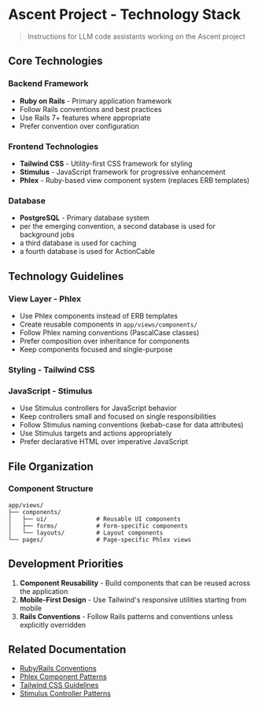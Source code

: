 # Ascent Project - Technology Stack
> Instructions for LLM code assistants working on the Ascent project

## Core Technologies

### Backend Framework
- **Ruby on Rails** - Primary application framework
- Follow Rails conventions and best practices
- Use Rails 7+ features where appropriate
- Prefer convention over configuration

### Frontend Technologies
- **Tailwind CSS** - Utility-first CSS framework for styling
- **Stimulus** - JavaScript framework for progressive enhancement
- **Phlex** - Ruby-based view component system (replaces ERB templates)

### Database
- **PostgreSQL** - Primary database system
- per the emerging convention, a second database is used for background jobs
- a third database is used for caching
- a fourth database is used for ActionCable

## Technology Guidelines

### View Layer - Phlex
- Use Phlex components instead of ERB templates
- Create reusable components in `app/views/components/`
- Follow Phlex naming conventions (PascalCase classes)
- Prefer composition over inheritance for components
- Keep components focused and single-purpose

### Styling - Tailwind CSS

### JavaScript - Stimulus
- Use Stimulus controllers for JavaScript behavior
- Keep controllers small and focused on single responsibilities
- Follow Stimulus naming conventions (kebab-case for data attributes)
- Use Stimulus targets and actions appropriately
- Prefer declarative HTML over imperative JavaScript


## File Organization

### Component Structure
```
app/views/
├── components/
│   ├── ui/              # Reusable UI components
│   ├── forms/           # Form-specific components
│   └── layouts/         # Layout components
└── pages/               # Page-specific Phlex views
```

## Development Priorities

1. **Component Reusability** - Build components that can be reused across the application
2. **Mobile-First Design** - Use Tailwind's responsive utilities starting from mobile
3. **Rails Conventions** - Follow Rails patterns and conventions unless explicitly overridden

## Related Documentation

- [Ruby/Rails Conventions](conventions/ruby-rails.md)
- [Phlex Component Patterns](conventions/phlex-components.md)
- [Tailwind CSS Guidelines](conventions/tailwind-css.md)
- [Stimulus Controller Patterns](conventions/stimulus-javascript.md)
